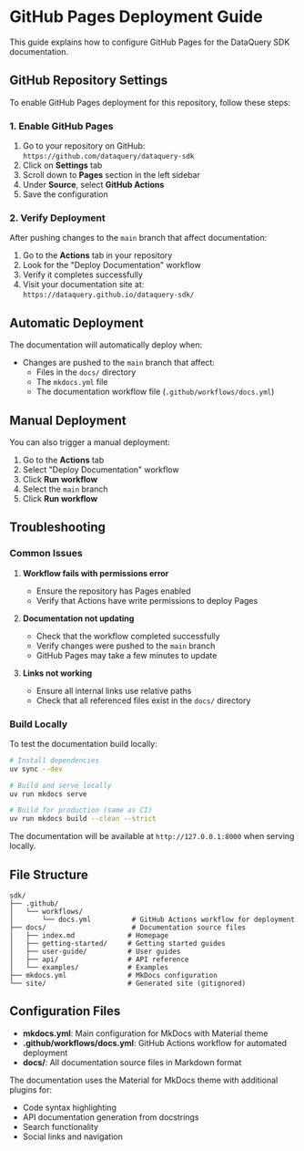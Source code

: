 # GitHub Pages Deployment Guide

This guide explains how to configure GitHub Pages for the DataQuery SDK documentation.

## GitHub Repository Settings

To enable GitHub Pages deployment for this repository, follow these steps:

### 1. Enable GitHub Pages

1. Go to your repository on GitHub: `https://github.com/dataquery/dataquery-sdk`
2. Click on **Settings** tab
3. Scroll down to **Pages** section in the left sidebar
4. Under **Source**, select **GitHub Actions**
5. Save the configuration

### 2. Verify Deployment

After pushing changes to the `main` branch that affect documentation:

1. Go to the **Actions** tab in your repository
2. Look for the "Deploy Documentation" workflow
3. Verify it completes successfully
4. Visit your documentation site at: `https://dataquery.github.io/dataquery-sdk/`

## Automatic Deployment

The documentation will automatically deploy when:

- Changes are pushed to the `main` branch that affect:
  - Files in the `docs/` directory
  - The `mkdocs.yml` file
  - The documentation workflow file (`.github/workflows/docs.yml`)

## Manual Deployment

You can also trigger a manual deployment:

1. Go to the **Actions** tab
2. Select "Deploy Documentation" workflow
3. Click **Run workflow**
4. Select the `main` branch
5. Click **Run workflow**

## Troubleshooting

### Common Issues

1. **Workflow fails with permissions error**
   - Ensure the repository has Pages enabled
   - Verify that Actions have write permissions to deploy Pages

2. **Documentation not updating**
   - Check that the workflow completed successfully
   - Verify changes were pushed to the `main` branch
   - GitHub Pages may take a few minutes to update

3. **Links not working**
   - Ensure all internal links use relative paths
   - Check that all referenced files exist in the `docs/` directory

### Build Locally

To test the documentation build locally:

```bash
# Install dependencies
uv sync --dev

# Build and serve locally
uv run mkdocs serve

# Build for production (same as CI)
uv run mkdocs build --clean --strict
```

The documentation will be available at `http://127.0.0.1:8000` when serving locally.

## File Structure

```
sdk/
├── .github/
│   └── workflows/
│       └── docs.yml          # GitHub Actions workflow for deployment
├── docs/                     # Documentation source files
│   ├── index.md             # Homepage
│   ├── getting-started/     # Getting started guides
│   ├── user-guide/          # User guides
│   ├── api/                 # API reference
│   └── examples/            # Examples
├── mkdocs.yml               # MkDocs configuration
└── site/                    # Generated site (gitignored)
```

## Configuration Files

- **mkdocs.yml**: Main configuration for MkDocs with Material theme
- **.github/workflows/docs.yml**: GitHub Actions workflow for automated deployment
- **docs/**: All documentation source files in Markdown format

The documentation uses the Material for MkDocs theme with additional plugins for:
- Code syntax highlighting
- API documentation generation from docstrings
- Search functionality
- Social links and navigation